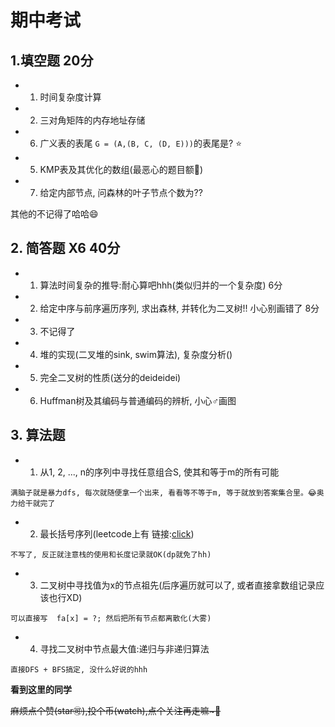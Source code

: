 # 期中考试

## 1.填空题 20分

- 1. 时间复杂度计算

- 2. 三对角矩阵的内存地址存储

- 6. 广义表的表尾 `G = (A,(B, C, (D, E)))`的表尾是? :star:

- 5. KMP表及其优化的数组(最恶心的题目额🎱)

- 7. 给定内部节点, 问森林的叶子节点个数为??

其他的不记得了哈哈😄

## 2. 简答题 X6 40分

- 1. 算法时间复杂的推导:耐心算吧hhh(类似归并的一个复杂度) 6分

- 2. 给定中序与前序遍历序列, 求出森林, 并转化为二叉树!! 小心别画错了 8分

- 3. 不记得了

- 4. 堆的实现(二叉堆的sink, swim算法), 复杂度分析()

- 5. 完全二叉树的性质(送分的deideidei)

- 6. Huffman树及其编码与普通编码的辨析, 小心♂画图

## 3. 算法题

- 1. 从1, 2, ..., n的序列中寻找任意组合S, 使其和等于m的所有可能
>
    满脑子就是暴力dfs, 每次就随便拿一个出来, 看看等不等于m, 等于就放到答案集合里。😂奥力给干就完了

- 2. 最长括号序列(leetcode上有 链接:[click](https://leetcode-cn.com/problems/longest-valid-parentheses/))
>
    不写了, 反正就注意栈的使用和长度记录就OK(dp就免了hh)

- 3. 二叉树中寻找值为x的节点祖先(后序遍历就可以了, 或者直接拿数组记录应该也行XD)
>
    可以直接写  fa[x] = ?; 然后把所有节点都离散化(大雾)

- 4. 寻找二叉树中节点最大值:递归与非递归算法
>
    直接DFS + BFS搞定, 没什么好说的hhh


**看到这里的同学**

~~麻烦点个赞(star🉑),投个币(watch),点个关注再走嘛~🎈~~
